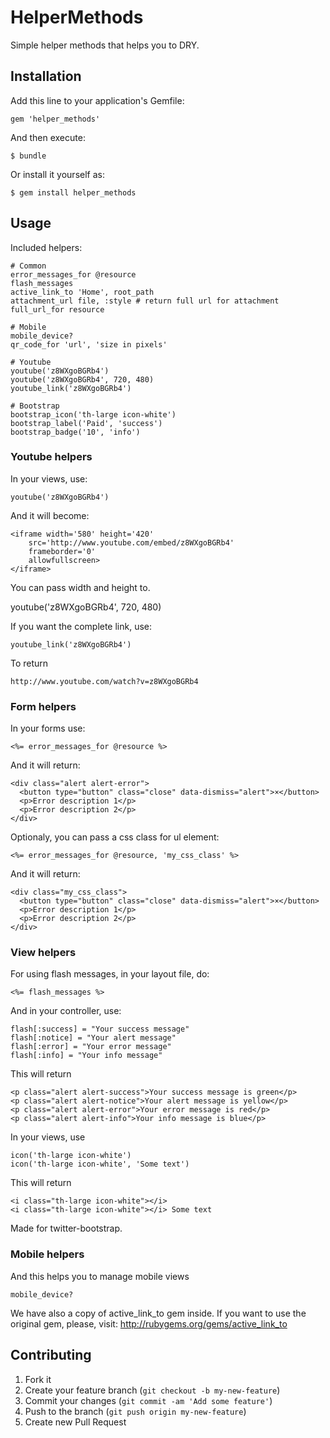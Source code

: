 # HelperMethods

Simple helper methods that helps you to DRY.

## Installation

Add this line to your application's Gemfile:

    gem 'helper_methods'

And then execute:

    $ bundle

Or install it yourself as:

    $ gem install helper_methods

## Usage

Included helpers:

    # Common
    error_messages_for @resource
    flash_messages
    active_link_to 'Home', root_path
    attachment_url file, :style # return full url for attachment
    full_url_for resource

    # Mobile
    mobile_device?
    qr_code_for 'url', 'size in pixels'

    # Youtube
    youtube('z8WXgoBGRb4')
    youtube('z8WXgoBGRb4', 720, 480)
    youtube_link('z8WXgoBGRb4')
    
    # Bootstrap
    bootstrap_icon('th-large icon-white')
    bootstrap_label('Paid', 'success')
    bootstrap_badge('10', 'info')

### Youtube helpers

In your views, use:

    youtube('z8WXgoBGRb4')

And it will become:

    <iframe width='580' height='420'
        src='http://www.youtube.com/embed/z8WXgoBGRb4'
        frameborder='0'
        allowfullscreen>
    </iframe>

You can pass width and height to.

   youtube('z8WXgoBGRb4', 720, 480)

If you want the complete link, use:

    youtube_link('z8WXgoBGRb4')

To return
    
    http://www.youtube.com/watch?v=z8WXgoBGRb4

### Form helpers

In your forms use:

    <%= error_messages_for @resource %>

And it will return:

    <div class="alert alert-error">
      <button type="button" class="close" data-dismiss="alert">×</button>
      <p>Error description 1</p>
      <p>Error description 2</p>
    </div>

Optionaly, you can pass a css class for ul element:

    <%= error_messages_for @resource, 'my_css_class' %>

And it will return:

    <div class="my_css_class">
      <button type="button" class="close" data-dismiss="alert">×</button>
      <p>Error description 1</p>
      <p>Error description 2</p>
    </div>

### View helpers

For using flash messages, in your layout file, do:

    <%= flash_messages %>

And in your controller, use:

    flash[:success] = "Your success message"
    flash[:notice] = "Your alert message"
    flash[:error] = "Your error message"
    flash[:info] = "Your info message"

This will return

    <p class="alert alert-success">Your success message is green</p>
    <p class="alert alert-notice">Your alert message is yellow</p>
    <p class="alert alert-error">Your error message is red</p>
    <p class="alert alert-info">Your info message is blue</p>

In your views, use

    icon('th-large icon-white')
    icon('th-large icon-white', 'Some text')

This will return

    <i class="th-large icon-white"></i>
    <i class="th-large icon-white"></i> Some text
    
Made for twitter-bootstrap.

### Mobile helpers

And this helps you to manage mobile views

    mobile_device?

We have also a copy of active_link_to gem inside. If you want to use the original gem, please, visit: http://rubygems.org/gems/active_link_to

## Contributing

1. Fork it
2. Create your feature branch (`git checkout -b my-new-feature`)
3. Commit your changes (`git commit -am 'Add some feature'`)
4. Push to the branch (`git push origin my-new-feature`)
5. Create new Pull Request
